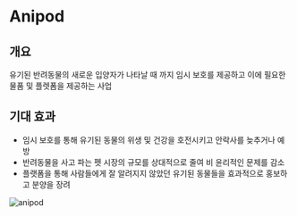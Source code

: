 # Anipod

## 개요
유기된 반려동물의 새로운 입양자가 나타날 때 까지 임시 보호를 제공하고 이에 필요한 물품 및 플렛폼을 제공하는 사업

## 기대 효과
- 임시 보호를 통해 유기된 동물의 위생 및 건강을 호전시키고 안락사를 늦추거나 예방
- 반려동물을 사고 파는 펫 시장의 규모를 상대적으로 줄여 비 윤리적인 문제를 감소
- 플랫폼을 통해 사람들에게 잘 알려지지 않았던 유기된 동물들을 효과적으로 홍보하고 분양을 장려

![anipod](https://github.com/user-attachments/assets/1b358e5d-9165-4164-8f3f-d852190246b4)
